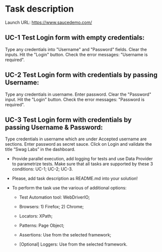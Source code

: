 # Task description
Launch URL: https://www.saucedemo.com/

## UC-1 Test Login form with empty credentials:

Type any credentials into "Username" and "Password" fields.
Clear the inputs.
Hit the "Login" button.
Check the error messages: "Username is required".

## UC-2 Test Login form with credentials by passing Username:

Type any credentials in username.
Enter password.
Clear the "Password" input.
Hit the "Login" button.
Check the error messages: "Password is required".

## UC-3 Test Login form with credentials by passing Username & Password:

Type credentials in username which are under Accepted username are sections.
Enter password as secret sauce.
Click on Login and validate the title “Swag Labs” in the dashboard.

- Provide parallel execution, add logging for tests and use Data Provider to parametrize tests. Make sure that all tasks are supported by these 3 conditions: UC-1; UC-2; UC-3.

- Please, add task description as README.md into your solution!

- To perform the task use the various of additional options:

    - Test Automation tool: WebDriverIO;

    - Browsers: 1) Firefox; 2) Chrome;

    - Locators: XPath;

    - Patterns: Page Object;

    - Assertions: Use from the selected framework;

    - [Optional] Loggers: Use from the selected framework.